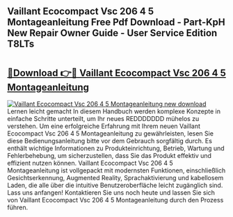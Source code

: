 ## Vaillant Ecocompact Vsc 206 4 5 Montageanleitung Free Pdf Download - Part-KpH New Repair Owner Guide - User Service Edition T8LTs

# <h2><a href="http://df77f6g.blite.top/?on=Vaillant+Ecocompact+Vsc+206+4+5+Montageanleitung">🔗Download 👉🔴 Vaillant Ecocompact Vsc 206 4 5 Montageanleitung</a></h2>

[![Vaillant Ecocompact Vsc 206 4 5 Montageanleitung new download](https://i.imgur.com/lujVjoI.png)](http://df77f6g.blite.top/?on=Vaillant+Ecocompact+Vsc+206+4+5+Montageanleitung)
Lernen leicht gemacht In diesem Handbuch werden komplexe Konzepte in einfache Schritte unterteilt, um Ihr neues REDDDDDDD mühelos zu verstehen. Um eine erfolgreiche Erfahrung mit Ihrem neuen Vaillant Ecocompact Vsc 206 4 5 Montageanleitung zu gewährleisten, lesen Sie diese Bedienungsanleitung bitte vor dem Gebrauch sorgfältig durch. Es enthält wichtige Informationen zu Produkteinrichtung, Betrieb, Wartung und Fehlerbehebung, um sicherzustellen, dass Sie das Produkt effektiv und effizient nutzen können. Vaillant Ecocompact Vsc 206 4 5 Montageanleitung ist vollgepackt mit modernsten Funktionen, einschließlich Gesichtserkennung, Augmented Reality, Sprachaktivierung und kabellosem Laden, die alle über die intuitive Benutzeroberfläche leicht zugänglich sind. Lass uns anfangen! Kontaktieren Sie uns noch heute und lassen Sie sich von Vaillant Ecocompact Vsc 206 4 5 Montageanleitung durch den Prozess führen.

